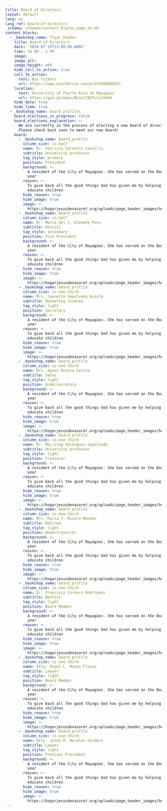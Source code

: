```yaml
---
title: Board of Directors
layout: default
lang: en
lang_ref: board-of-directors
_schema: schemas/content_blocks_page_en.md
content_blocks:
  - _bookshop_name: flyer_header
    title: Board of Directors
    date: '2020-07-15T12:00:00.000Z'
    time: 10 AM - 2 PM
    image:
    image_alt:
    image_height: 400
    hide_call_to_action: true
    call_to_action:
      text: Buy Tickets
      url: https://www.eventbrite.com/e/337606900327
    location:
      text: University of Puerto Rico at Mayagüez
      url: https://goo.gl/maps/NC4cC7QhTLYcn5hUA
    hide_date: true
    hide_time: true
  - _bookshop_name: board_profiles
    board_elections_in_progress: false
    board_elections_explanation: >-
      We are currently in the process of electing a new board of directors.
      Please check back soon to meet our new board!
    board:
      - _bookshop_name: board_profile
        column_size: is-half
        name: Dr. Patricia Valentín Castillo
        subtitle: University professor
        tag_style: primary
        position: President
        background: >-
          A resident of the City of Mayagüez. She has served on the Board for a
          year
        reason: >-
          To give back all the good things God has given me by helping to
          educate children
        hide_reason: true
        hide_image: true
        image: >-
          https://hogarjesusdenazaret.org/uploads/page_header_images/hogar_playground.jpg
      - _bookshop_name: board_profile
        column_size: is-half
        name: Dr. María del C. Alemañy Pons
        subtitle: Dentist
        tag_style: secondary
        position: Vice President
        background: >-
          A resident of the City of Mayagüez. She has served on the Board for a
          year
        reason: >-
          To give back all the good things God has given me by helping to
          educate children
        hide_reason: true
        hide_image: true
        image: >-
          https://hogarjesusdenazaret.org/uploads/page_header_images/hogar_playground.jpg
      - _bookshop_name: board_profile
        column_size: is-one-third
        name: Mrs. Jannette Sepúlveda Acosta
        subtitle: Marketing studies
        tag_style: light
        position: Secretary
        background: >-
          A resident of the City of Mayagüez. She has served on the Board for a
          year
        reason: >-
          To give back all the good things God has given me by helping to
          educate children
        hide_reason: true
        hide_image: true
        image: >-
          https://hogarjesusdenazaret.org/uploads/page_header_images/hogar_playground.jpg
      - _bookshop_name: board_profile
        column_size: is-one-third
        name: Mrs. Agnes Rivera García
        subtitle: Sales
        tag_style: light
        position: Undersecretary
        background: >-
          A resident of the City of Mayagüez. She has served on the Board for a
          year
        reason: >-
          To give back all the good things God has given me by helping to
          educate children
        hide_reason: true
        hide_image: true
        image: >-
          https://hogarjesusdenazaret.org/uploads/page_header_images/hogar_playground.jpg
      - _bookshop_name: board_profile
        column_size: is-one-third
        name: Dr. Mei-Ling Velázquez Sepúlveda
        subtitle: University professor
        tag_style: light
        position: Treasurer
        background: >-
          A resident of the City of Mayagüez. She has served on the Board for a
          year
        reason: >-
          To give back all the good things God has given me by helping to
          educate children
        hide_reason: true
        hide_image: true
        image: >-
          https://hogarjesusdenazaret.org/uploads/page_header_images/hogar_playground.jpg
      - _bookshop_name: board_profile
        column_size: is-one-third
        name: Mrs. María T. Rivera Méndez
        subtitle: Retired
        tag_style: light
        position: Undertreasurer
        background: >-
          A resident of the City of Mayagüez. She has served on the Board for a
          year
        reason: >-
          To give back all the good things God has given me by helping to
          educate children
        hide_reason: true
        hide_image: true
        image: >-
          https://hogarjesusdenazaret.org/uploads/page_header_images/hogar_playground.jpg
      - _bookshop_name: board_profile
        column_size: is-one-third
        name: Dr. Francisco Cordero Rodríguez
        subtitle: Dentist
        tag_style: light
        position: Board Member
        background: >-
          A resident of the City of Mayagüez. She has served on the Board for a
          year
        reason: >-
          To give back all the good things God has given me by helping to
          educate children
        hide_reason: true
        hide_image: true
        image: >-
          https://hogarjesusdenazaret.org/uploads/page_header_images/hogar_playground.jpg
      - _bookshop_name: board_profile
        column_size: is-one-third
        name: Atty. Ángel L. Matos Flores
        subtitle: Lawyer
        tag_style: light
        position: Board Member
        background: >-
          A resident of the City of Mayagüez. She has served on the Board for a
          year
        reason: >-
          To give back all the good things God has given me by helping to
          educate children
        hide_reason: true
        hide_image: true
        image: >-
          https://hogarjesusdenazaret.org/uploads/page_header_images/hogar_playground.jpg
      - _bookshop_name: board_profile
        column_size: is-one-third
        name: Atty. Jesús R. Morales Cordero
        subtitle: Lawyer
        tag_style: light
        position: Previous President
        background: >-
          A resident of the City of Mayagüez. She has served on the Board for a
          year
        reason: >-
          To give back all the good things God has given me by helping to
          educate children
        hide_reason: true
        hide_image: true
        image: >-
          https://hogarjesusdenazaret.org/uploads/page_header_images/hogar_playground.jpg
---
```

